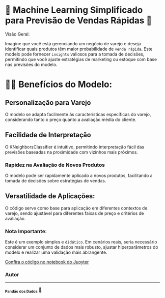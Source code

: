 # 🐼 Machine Learning Simplificado para Previsão de Vendas Rápidas 🐼

Visão Geral:

Imagine que você está gerenciando um negócio de varejo e deseja identificar quais produtos têm maior probabilidade de `venda rápida`. Este modelo pode fornecer `insights` valiosos para a tomada de decisões, permitindo que você ajuste estratégias de marketing ou estoque com base nas previsões do modelo.

# 🤖💡 Benefícios do Modelo: 


## Personalização para Varejo

 O modelo se adapta facilmente às características específicas do varejo, considerando tanto o preço quanto a avaliação média do cliente.


## Facilidade de Interpretação

O KNeighborsClassifier é intuitivo, permitindo interpretação fácil das previsões baseadas na proximidade com vizinhos mais próximos.


### Rapidez na Avaliação de Novos Produtos

O modelo pode ser rapidamente aplicado a novos produtos, facilitando a tomada de decisões sobre estratégias de vendas.

## Versatilidade de Aplicações:

O código serve como base para aplicação em diferentes contextos de varejo, sendo ajustável para diferentes faixas de preço e critérios de avaliação.


### Nota Importante: 

Este é um exemplo simples e `didático`. Em cenários reais, seria necessário considerar um conjunto de dados mais robusto, ajustar hiperparâmetros do modelo e realizar uma validação mais abrangente.


[Confira o código no notebook do Jupyter](https://github.com/atevilson/machine-learning/blob/main/machine.ipynb)


### Autor
---

 <sub><b>Pandão dos Dados</b></sub></a> <a href="">🐼</a>

